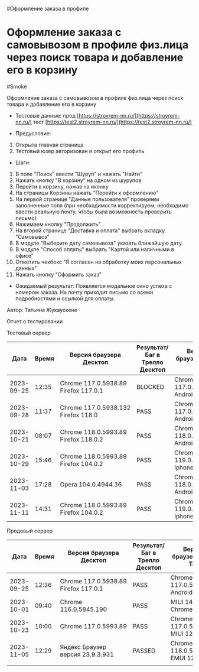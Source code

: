 #Оформление заказа в профиле
# Оформление заказа с самовывозом в профиле физ.лица через поиск товара и добавление его в корзину
#Smoke

Оформление заказа с самовывозом в профиле физ.лица через поиск товара и добавление его в корзину

* Тестовые данные: прод [https://stroyrem-nn.ru/](https://stroyrem-nn.ru/) тест [https://test2.stroyrem-nn.ru/](https://test2.stroyrem-nn.ru/)
   
* Предусловие:
1. Открыта главная страница 
2. Тестовый юзер авторизован и открыт его профиль

* Шаги:
1. В поле "Поиск" ввести "Шуруп" и нажать "Найти"
2. Нажать кнопку "В корзину" на одном из шурупов
3. Перейти в корзину, нажав на иконку
4. На страницы Корзины нажать "Перейти к оформлению"
5. На первой странице "Данные пользователя" проверяем заполненные поля (при необходимости корректируем; необходимо ввести реальную почту, чтобы была возможность проверить письмо)
6. Нажимаем кнопку "Продолжить"
7. На второй странице "Доставка и оплата" выбрать вкладку "Самовывоз"
8. В модуле "Выберите дату самовывоза" указать ближайшую дату
9. В модуле "Способ оплаты" выбрать "Картой или наличными в офисе"
10. Отметить чекбокс "Я согласен на обработку моих персональных данных"
11. Нажать кнопку "Оформить заказ"

* Ожидаемый результат:
  Появляется модальное окно успеха с номером заказа. На почту приходит письмо со всеми подробностями и ссылкой для оплаты.

Автор: Татьяна Жукаускене

Отчет о тестировании

Тестовый сервер

| Дата       | Время | Версия браузера Десктоп| Результат/Баг в Трелло Десктоп | Версия браузера и ОС Тач | Результат/Баг в Трелло Тач | Дата релиза | QA |
| ---------- | ----- | --------| --------| ----- | --------| ----------- | ------- |
| 2023-09-25 | 12:35 | Chrome 117.0.5938.89 Firefox 117.0.1 | BLOCKED  | Chrome 117.0.5938.60, Android 10 | BLOCKED | 17.09.2023  | Татьяна |
|2023-09-28|11:37|Chrome 117.0.5938.132 Firefox 118.0|PASS|Chrome 117.0.5938.60, Android 10|PASS|17.09.2023|Татьяна|
|2023-10-21|08:07|Chrome 118.0.5993.89 Firefox 118.0.2|PASS|Chrome 118.0.5993.80, Android 13|PASS |19.10.2023 | Юлия |
|2023-10-29 | 15:46      |  Chrome 118.0.5993.89              Firefox 104.0.2                      |PASS                            |     Chrome 119.0.6045.41, Iphone 11                             |        PASS                    |     29.10.2023        |  Тимофей   |
|2023-11-03 | 17:28 | Opera 104.0.4944.36 | PASS | Chrome 118.0.5993.111 Android 13 | PASS | 02.11.2023 | ЮлияМихайлова |
| 2023-11-11 | 14:31      |  Chrome 118.0.5993.89              Firefox 104.0.2                      |PASS                            | Chrome 119.0.6045.41, Iphone 11 | PASS |     11.11.2023        |  Тимофей   |

Продовый сервер

| Дата       | Время | Версия браузера Десктоп              | Результат/Баг в Трелло Десктоп | Версия браузера и ОС Тач         | Результат/Баг в Трелло Тач | Дата релиза | QA      |
| ---------- | ----- | --------| --------| ----- | --------| ----------- | ------- |
| 2023-09-25 | 12:36 | Chrome 117.0.5938.89 Firefox 117.0.1 | PASS                           | Chrome 117.0.5938.60, Android 10 | PASS                       | 17.09.2023  | Татьяна |
|2023-10-01 | 09:40 | Chrome  116.0.5845.190  | PASS  |  MIUI 14.0.2 Chrome   | PASS | 01.10.23| Алёна |
| 2023-10-23 | 10:00 | Chrome 117.0.5993.89 | PASS | Chrome 117.0.5938.60 MIUI 12.5.13 | PASS | 22.10.2023  | Надежда А. | 
| 2023-11-05 | 12:29 | Яндекс Браузер версия 23.9.3.931 | PASSED | Chrome версия 118.0.5993.111 EMUI 12.0.0 | PASSED  | 2023-11-05 | Елена |
|            |       |                                      |                                |                                  |                            |             |         |
